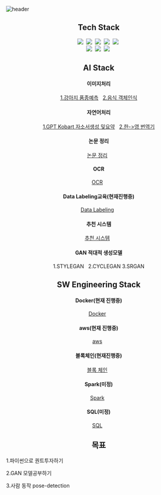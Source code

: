 ![header](https://capsule-render.vercel.app/api?type=soft&color=auto&height=150&align=center&section=header&text=LEEJONGHEON&fontSize=70&animation=twinkling)
<h2 align="center">Tech Stack</h2>

<p align="center">
  <img src="https://img.shields.io/badge/Python-3766AB?style=flat-square&logo=Python&logoColor=white"/></a>&nbsp 
  <img src="https://img.shields.io/badge/Java-007396?style=flat-square&logo=Java&logoColor=white"/></a>&nbsp 
  <img src="https://img.shields.io/badge/C-A8B9CC?style=flat-square&logo=C&logoColor=white"/></a>&nbsp 
  <img src="https://img.shields.io/badge/Javascript-ffb13b?style=flat-square&logo=javascript&logoColor=white"/></a>&nbsp 
  <img src="https://img.shields.io/badge/css-1572B6?style=flat-square&logo=css3&logoColor=white"/></a>&nbsp 
  <br>
  <img src="https://img.shields.io/badge/Django-092E20?style=flat-square&logo=Django&logoColor=white"/></a>&nbsp 
  <img src="https://img.shields.io/badge/Mysql-E6B91E?style=flat-square&logo=MySql&logoColor=white"/></a>&nbsp 
  <img src="https://img.shields.io/badge/aws-333664?style=flat-square&logo=amazon-aws&logoColor=white"/></a>&nbsp     
</p>

<h2 align="center">AI Stack</h2>

<p align="center">
  <h4 align="center">이미지처리</h4>
    <p align="center">
      <a href='https://github.com/LEEJONGHEON/Dog-classification'>1.강아지 품종예측</a> &nbsp 
      <a href='https://github.com/LEEJONGHEON/Yolov4'>2.음식 객체인식</a>
    </p>
  <h4 align="center">자연어처리</h4>
    <p align="center">
      <a href='https://github.com/LEEJONGHEON/self_introduce' >1.GPT Kobart 자소서생성 및요약</a> &nbsp 
      <a href='https://github.com/LEEJONGHEON/kor2eng' >2.한->영 번역기</a>
    </p>
  <h4 align="center">논문 정리</h4>
    <p align="center">
      <a href='https://github.com/LEEJONGHEON/Paper-Review' >논문 정리</a> &nbsp 
    </p>
  <h4 align="center">OCR</h4>
    <p align="center">
      <a href='https://github.com/LEEJONGHEON/KO-OCR' >OCR</a> &nbsp 
    </p>
  <h4 align="center">Data Labeling교육(현재진행중)</h4>
    <p align="center">
      <a href='https://github.com/LEEJONGHEON/Data-labeling' >Data Labeling</a> &nbsp 
    </p>
  <h4 align="center">추천 시스템</h4>
  <p align="center">
    <a href='https://github.com/LEEJONGHEON/Recommender-system' >추천 시스템</a> &nbsp 
  </p>

  <h4 align="center">GAN 적대적 생성모델</h4>
  <p align="center">
    <a>1.STYLEGAN</a> &nbsp 
    <a>2.CYCLEGAN</a>
    <a>3.SRGAN</a>
  </p>
  
  <h2 align="center">SW Engineering Stack</h2>
  <h4 align="center">Docker(현재 진행중)</h4>
  <p align="center">
    <a href='https://github.com/LEEJONGHEON/docker' >Docker</a> &nbsp 
  </p>
  <h4 align="center">aws(현재 진행중)</h4>
  <p align="center">
    <a href='https://github.com/LEEJONGHEON/aws' >aws</a> &nbsp 
  </p>
    <h4 align="center">블록체인(현재진행중)</h4>
  <p align="center">
    <a href='https://github.com/LEEJONGHEON/Blockchain' >블록 체인</a> &nbsp 
  </p>
  <h4 align="center">Spark(미정)</h4>
  <p align="center">
    <a href='https://github.com/LEEJONGHEON/Spark' >Spark</a> &nbsp 
  </p>
  <h4 align="center">SQL(미정)</h4>
  <p align="center">
    <a href='https://github.com/LEEJONGHEON/SQL' >SQL</a> &nbsp 
  </p>
<h2 align="center">목표</h2>
<p align="center">
  <p>1.파이썬으로 퀀트투자하기</p>
  <p>2.GAN 모델공부하기</p>
  <p>3.사람 동작 pose-detection</p>
<p/>

